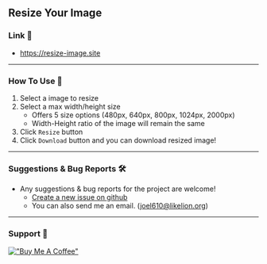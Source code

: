 ## Resize Your Image

### Link 🚀
- https://resize-image.site

---
### How To Use 📜
1. Select a image to resize
2. Select a max width/height size
   - Offers 5 size options (480px, 640px, 800px, 1024px, 2000px)
   - Width-Height ratio of the image will remain the same
3. Click `Resize` button
4. Click `Download` button and you can download resized image!

---
### Suggestions & Bug Reports 🛠️
- Any suggestions & bug reports for the project are welcome!
  - [Create a new issue on github](https://github.com/joelonsw/resize-image/issues/new)
  - You can also send me an email. (joel610@likelion.org)

---
### Support 🎁
[!["Buy Me A Coffee"](https://www.buymeacoffee.com/assets/img/custom_images/orange_img.png)](https://www.buymeacoffee.com/joelonsw)
